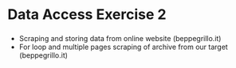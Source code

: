 <h1>Data Access Exercise 2</h1>

### 
- Scraping and storing data from online website (beppegrillo.it)
- For loop and multiple pages scraping of archive from our target (beppegrillo.it)
